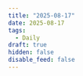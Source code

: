 ```yaml
---
title: "2025-08-17"
date: 2025-08-17
tags:
  - Daily
draft: true
hidden: false
disable_feed: false
---
```


